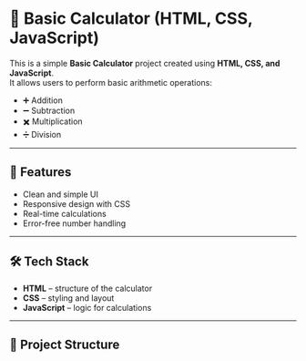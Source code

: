 # 🧮 Basic Calculator (HTML, CSS, JavaScript)

This is a simple **Basic Calculator** project created using **HTML, CSS, and JavaScript**.  
It allows users to perform basic arithmetic operations:

- ➕ Addition  
- ➖ Subtraction  
- ✖️ Multiplication  
- ➗ Division  

---

## 🚀 Features
- Clean and simple UI  
- Responsive design with CSS  
- Real-time calculations  
- Error-free number handling  

---

## 🛠️ Tech Stack
- **HTML** – structure of the calculator  
- **CSS** – styling and layout  
- **JavaScript** – logic for calculations  

---

## 📂 Project Structure
